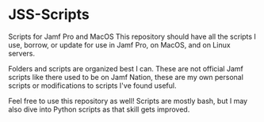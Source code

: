 # JSS-Scripts
 Scripts for Jamf Pro and MacOS
This repository should have all the scripts I use, borrow, or update for use
in Jamf Pro, on MacOS, and on Linux servers. 

Folders and scripts are organized best I can. These are not official Jamf scripts
like there used to be on Jamf Nation, these are my own personal scripts or
modifications to scripts I've found useful. 

Feel free to use this repository as well! Scripts are mostly bash, but I may
also dive into Python scripts as that skill gets improved.
